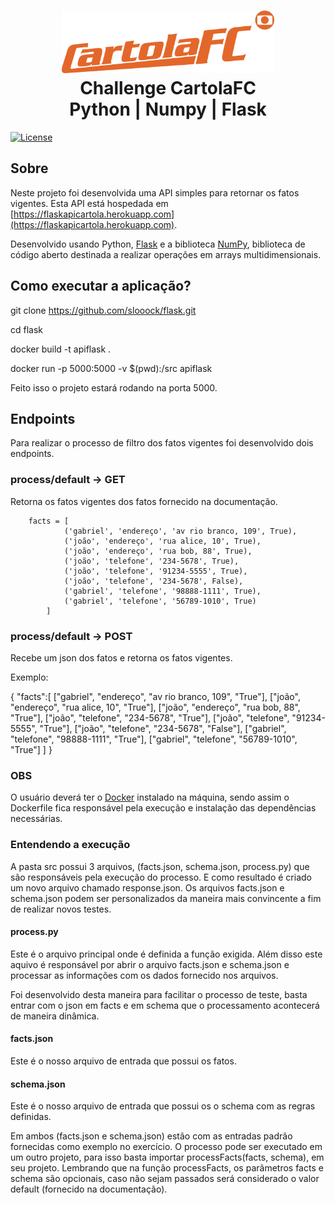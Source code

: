 <h1 align="center">
    <img alt="Agility" src="images/cartola-fc-logo.png" height="100px" />
    <br>Challenge CartolaFC<br/>
    Python | Numpy | Flask
</h1>

<p align="center">

<a href="https://packagist.org/packages/laravel/framework"><img src="https://poser.pugx.org/laravel/framework/license.svg" alt="License"></a>

</p>

## Sobre

Neste projeto foi desenvolvida uma API simples para retornar os fatos vigentes. Esta API está hospedada em [https://flaskapicartola.herokuapp.com](https://flaskapicartola.herokuapp.com).

Desenvolvido usando Python, [Flask](https://flask.palletsprojects.com/en/2.0.x/) e a biblioteca [NumPy](https://numpy.org/), biblioteca de código aberto destinada a realizar operações em arrays multidimensionais.

## Como executar a aplicação?

git clone https://github.com/slooock/flask.git

cd flask

docker build -t apiflask .

docker run -p 5000:5000 -v $(pwd):/src apiflask

Feito isso o projeto estará rodando na porta 5000.

## Endpoints

Para realizar o processo de filtro dos fatos vigentes foi desenvolvido dois endpoints.

### process/default -> GET

Retorna os fatos vigentes dos fatos fornecido na documentação.

```
    facts = [
            ('gabriel', 'endereço', 'av rio branco, 109', True),
            ('joão', 'endereço', 'rua alice, 10', True),
            ('joão', 'endereço', 'rua bob, 88', True),
            ('joão', 'telefone', '234-5678', True),
            ('joão', 'telefone', '91234-5555', True),
            ('joão', 'telefone', '234-5678', False),
            ('gabriel', 'telefone', '98888-1111', True),
            ('gabriel', 'telefone', '56789-1010', True)
        ]
```

### process/default -> POST

Recebe um json dos fatos e retorna os fatos vigentes.

Exemplo:

{
"facts":[
["gabriel", "endereço", "av rio branco, 109", "True"],
["joão", "endereço", "rua alice, 10", "True"],
["joão", "endereço", "rua bob, 88", "True"],
["joão", "telefone", "234-5678", "True"],
["joão", "telefone", "91234-5555", "True"],
["joão", "telefone", "234-5678", "False"],
["gabriel", "telefone", "98888-1111", "True"],
["gabriel", "telefone", "56789-1010", "True"]
]
}

### OBS

O usuário deverá ter o [Docker](https://www.docker.com/) instalado na máquina, sendo assim o Dockerfile fica responsável pela execução e instalação das dependências necessárias.

### Entendendo a execução

A pasta src possui 3 arquivos, (facts.json, schema.json, process.py) que são responsáveis pela execução do processo. E como resultado é criado um novo arquivo chamado response.json. Os arquivos facts.json e schema.json podem ser personalizados da maneira mais convincente a fim de realizar novos testes.

#### process.py

Este é o arquivo principal onde é definida a função exigida. Além disso este aquivo é responsável por abrir o arquivo facts.json e schema.json e processar as informações com os dados fornecido nos arquivos.

Foi desenvolvido desta maneira para facilitar o processo de teste, basta entrar com o json em facts e em schema que o processamento acontecerá de maneira dinâmica.

#### facts.json

Este é o nosso arquivo de entrada que possui os fatos.

#### schema.json

Este é o nosso arquivo de entrada que possui os o schema com as regras definidas.

Em ambos (facts.json e schema.json) estão com as entradas padrão fornecidas como exemplo no exercício. O processo pode ser executado em um outro projeto, para isso basta importar processFacts(facts, schema), em seu projeto. Lembrando que na função processFacts, os parâmetros facts e schema são opcionais, caso não sejam passados será considerado o valor default (fornecido na documentação).
